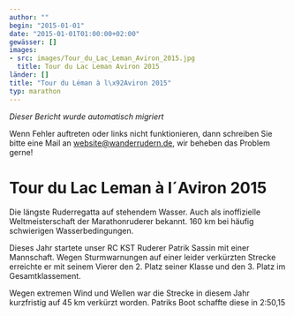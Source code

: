 ```yaml
---
author: ""
begin: "2015-01-01"
date: "2015-01-01T01:00:00+02:00"
gewässer: []
images:
- src: images/Tour_du_Lac_Leman_Aviron_2015.jpg
  title: Tour du Lac Leman Aviron 2015
länder: []
title: "Tour du Léman à l\x92Aviron 2015"
typ: marathon
---
```



*Dieser Bericht wurde automatisch migriert*

Wenn Fehler auftreten oder links nicht funktionieren, dann schreiben Sie bitte eine Mail an website@wanderrudern.de, wir beheben das Problem gerne!



# Tour du Lac Leman à l´Aviron 2015


Die längste Ruderregatta auf stehendem Wasser. Auch als inoffizielle Weltmeisterschaft der Marathonruderer bekannt. 160 km bei häufig schwierigen Wasserbedingungen.

Dieses Jahr startete unser RC KST Ruderer Patrik Sassin mit einer Mannschaft. Wegen Sturmwarnungen auf einer leider verkürzten Strecke erreichte er mit seinem Vierer den 2. Platz seiner Klasse und den 3. Platz im Gesamtklassement.

Wegen extremen Wind und Wellen war die Strecke in diesem Jahr kurzfristig auf 45 km verkürzt worden. Patriks Boot schaffte diese in 2:50,15